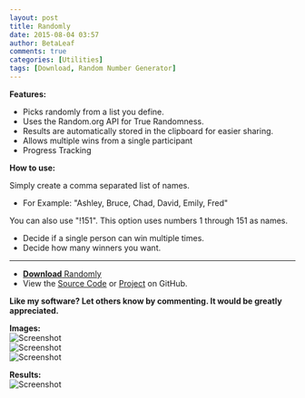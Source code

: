```yaml
---
layout: post
title: Randomly
date: 2015-08-04 03:57
author: BetaLeaf
comments: true
categories: [Utilities]
tags: [Download, Random Number Generator]
---
```

**Features:**

  - Picks randomly from a list you define.  
  - Uses the Random.org API for True Randomness.  
  - Results are automatically stored in the clipboard for easier sharing.  
  - Allows multiple wins from a single participant  
  - Progress Tracking  

**How to use:**  

Simply create a comma separated list of names.  

  - For Example: "Ashley, Bruce, Chad, David, Emily, Fred"  

You can also use "!151". This option uses numbers 1 through 151 as names.  

  - Decide if a single person can win multiple times.  
  - Decide how many winners you want.  

---

  - [**Download** Randomly](https://github.com/BetaLeaf/Randomly/blob/master/randomly.exe?raw=true)  
  - View the [Source Code](https://github.com/BetaLeaf/Randomly/blob/master/randomly.au3) or [Project](https://github.com/BetaLeaf/Randomly) on GitHub.

**Like my software? Let others know by commenting. It would be greatly appreciated.**  

**Images:**  
![Screenshot](http://i.imgur.com/sj0Ufra.png)  
![Screenshot](http://i.imgur.com/Owi2AOc.png)  
![Screenshot](http://i.imgur.com/4ogtfjH.png)  

**Results:**  
![Screenshot](http://i.imgur.com/Fz7P7FH.png)
